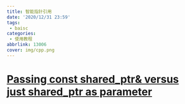 ```yaml
---
title: 智能指针引用
date: '2020/12/31 23:59'
tags:
 - baisc
categories:
 - 使用教程
abbrlink: 13006
cover: img/cpp.png
---
```

# [Passing const shared_ptr& versus just shared_ptr as parameter](https://stackoverflow.com/questions/37610494/passing-const-shared-ptrt-versus-just-shared-ptrt-as-parameter)